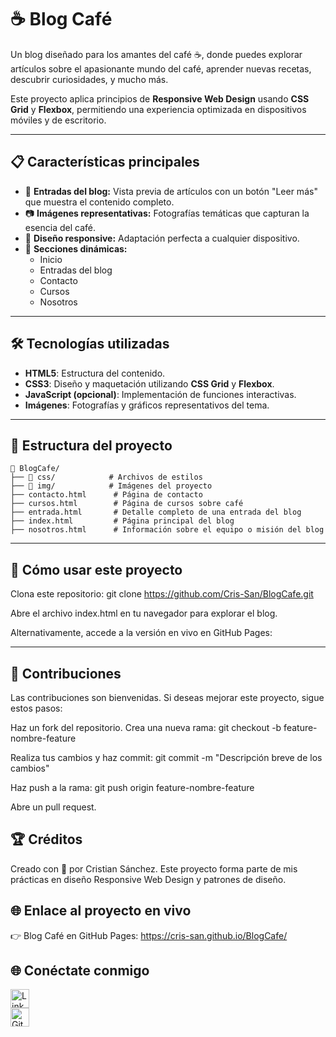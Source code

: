 # ☕ Blog Café  
Un blog diseñado para los amantes del café ☕, donde puedes explorar artículos sobre el apasionante mundo del café, aprender nuevas recetas, descubrir curiosidades, y mucho más.

Este proyecto aplica principios de **Responsive Web Design** usando **CSS Grid** y **Flexbox**, permitiendo una experiencia optimizada en dispositivos móviles y de escritorio.

---

## 📋 Características principales  
- 📰 **Entradas del blog:** Vista previa de artículos con un botón "Leer más" que muestra el contenido completo.  
- 📷 **Imágenes representativas:** Fotografías temáticas que capturan la esencia del café.  
- 📱 **Diseño responsive:** Adaptación perfecta a cualquier dispositivo.  
- 📇 **Secciones dinámicas:**  
  - Inicio  
  - Entradas del blog  
  - Contacto  
  - Cursos  
  - Nosotros  

---

## 🛠️ Tecnologías utilizadas  
- **HTML5**: Estructura del contenido.  
- **CSS3**: Diseño y maquetación utilizando **CSS Grid** y **Flexbox**.  
- **JavaScript (opcional)**: Implementación de funciones interactivas.  
- **Imágenes**: Fotografías y gráficos representativos del tema.  

---

## 📂 Estructura del proyecto  
```plaintext
📁 BlogCafe/
├── 📁 css/            # Archivos de estilos
├── 📁 img/            # Imágenes del proyecto
├── contacto.html      # Página de contacto
├── cursos.html        # Página de cursos sobre café
├── entrada.html       # Detalle completo de una entrada del blog
├── index.html         # Página principal del blog
├── nosotros.html      # Información sobre el equipo o misión del blog
```
---

## 🚀 Cómo usar este proyecto
Clona este repositorio:
git clone https://github.com/Cris-San/BlogCafe.git

Abre el archivo index.html en tu navegador para explorar el blog.

Alternativamente, accede a la versión en vivo en GitHub Pages:


---

## 🤝 Contribuciones
Las contribuciones son bienvenidas. Si deseas mejorar este proyecto, sigue estos pasos:

Haz un fork del repositorio.
Crea una nueva rama: git checkout -b feature-nombre-feature

Realiza tus cambios y haz commit:
git commit -m "Descripción breve de los cambios"

Haz push a la rama:
git push origin feature-nombre-feature

Abre un pull request.

## 🏆 Créditos
Creado con 💖 por Cristian Sánchez.
Este proyecto forma parte de mis prácticas en diseño Responsive Web Design y patrones de diseño.

## 🌐 Enlace al proyecto en vivo

👉 Blog Café en GitHub Pages: https://cris-san.github.io/BlogCafe/

## 🌐 Conéctate conmigo  

<a href="https://www.linkedin.com/in/tu-perfil" target="_blank">
  <img src="https://cdn-icons-png.flaticon.com/512/174/174857.png" alt="LinkedIn" width="30" height="30">
</a>  
<br>  
<a href="https://github.com/tu-usuario" target="_blank">
  <img src="https://cdn-icons-png.flaticon.com/512/733/733553.png" alt="GitHub" width="30" height="30">
</a>





